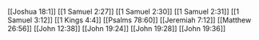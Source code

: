[[Joshua 18:1]]
[[1 Samuel 2:27]]
[[1 Samuel 2:30]]
[[1 Samuel 2:31]]
[[1 Samuel 3:12]]
[[1 Kings 4:4]]
[[Psalms 78:60]]
[[Jeremiah 7:12]]
[[Matthew 26:56]]
[[John 12:38]]
[[John 19:24]]
[[John 19:28]]
[[John 19:36]]
